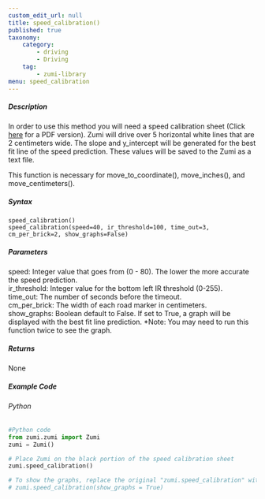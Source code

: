 ```yaml
---
custom_edit_url: null
title: speed_calibration()
published: true
taxonomy:
    category:
        - driving
        - Driving
    tag:
        - zumi-library
menu: speed_calibration
---
```


##### Description
In order to use this method you will need a speed calibration sheet (Click [here](https://learn.robolink.com/wp-content/uploads/2021/06/calibration.pdf) for a PDF version).
Zumi will drive over 5 horizontal white lines that are 2 centimeters wide.
The slope and y_intercept will be generated for the best fit line of the speed prediction.
These values will be saved to the Zumi as a text file.

This function is necessary for move_to_coordinate(), move_inches(), and move_centimeters().

##### Syntax
```speed_calibration()```<br />
```speed_calibration(speed=40, ir_threshold=100, time_out=3, cm_per_brick=2, show_graphs=False)```<br />


##### Parameters
speed: Integer value that goes from (0 - 80). The lower the more accurate the speed prediction.<br />
ir_threshold: Integer value for the bottom left IR threshold (0-255).<br />
time_out: The number of seconds before the timeout.<br />
cm_per_brick: The width of each road marker in centimeters.<br />
show_graphs: Boolean default to False. If set to True, a graph will be displayed with the best fit line prediction. *Note: You may need to run this function twice to see the graph.<br />


##### Returns
None

##### Example Code
###### Python
```python
#Python code
from zumi.zumi import Zumi
zumi = Zumi()

# Place Zumi on the black portion of the speed calibration sheet 
zumi.speed_calibration()

# To show the graphs, replace the original "zumi.speed_calibration" with the following line  
# zumi.speed_calibration(show_graphs = True) 


```

